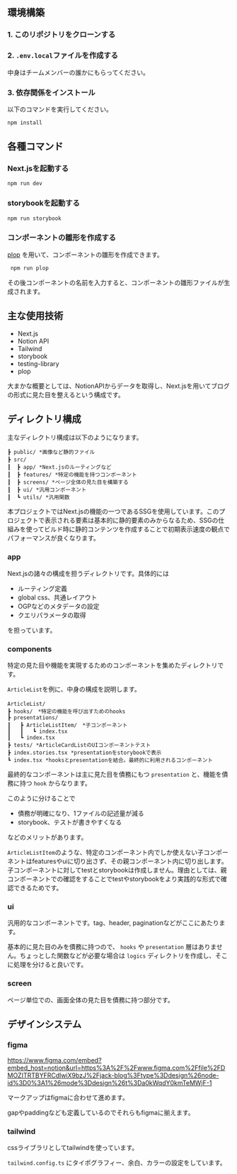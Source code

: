 ## **環境構築**

### **1. このリポジトリをクローンする**

### **2. `.env.local`ファイルを作成する**

中身はチームメンバーの誰かにもらってください。

### 3. **依存関係をインストール**

以下のコマンドを実行してください。

```jsx
npm install
```

## 各種コマンド

### Next.jsを起動する

```jsx
npm run dev
```

### storybookを起動する

```jsx
npm run storybook
```

### コンポーネントの雛形を作成する

[plop](https://plopjs.com/) を用いて、コンポーネントの雛形を作成できます。

```jsx
 npm run plop
```

その後コンポーネントの名前を入力すると、コンポーネントの雛形ファイルが生成されます。

## 主な使用技術
- Next.js
- Notion API
- Tailwind
- storybook
- testing-library
- plop

大まかな概要としては、NotionAPIからデータを取得し、Next.jsを用いてブログの形式に見た目を整えるという構成です。

## ディレクトリ構成

主なディレクトリ構成は以下のようになります。
```
┣ public/ *画像など静的ファイル
┣ src/　
┃  ┣ app/ *Next.jsのルーティングなど
┃  ┣ features/ *特定の機能を持つコンポーネント
┃  ┣ screens/ *ページ全体の見た目を構築する
┃  ┣ ui/ *汎用コンポーネント
┃  ┗ utils/ *汎用関数
```
本プロジェクトではNext.jsの機能の一つであるSSGを使用しています。このプロジェクトで表示される要素は基本的に静的要素のみからなるため、SSGの仕組みを使ってビルド時に静的コンテンツを作成することで初期表示速度の観点でパフォーマンスが良くなります。

### app

Next.jsの諸々の構成を担うディレクトリです。具体的には
- ルーティング定義
- global css、共通レイアウト
- OGPなどのメタデータの設定
- クエリパラメータの取得

を担っています。

### components

特定の見た目や機能を実現するためのコンポーネントを集めたディレクトリです。

`ArticleList`を例に、中身の構成を説明します。

```
ArticleList/　
┣ hooks/　*特定の機能を呼び出すためのhooks
┣ presentations/
┃   ┣ ArticleListItem/　*子コンポーネント
┃   ┃   ┗ index.tsx 
┃   ┗ index.tsx 
┣ tests/ *ArticleCardListのUIコンポーネントテスト
┣ index.stories.tsx *presentationをstorybookで表示
┗ index.tsx *hooksとpresentationを結合。最終的に利用されるコンポーネント
```

最終的なコンポーネントは主に見た目を債務にもつ `presentation` と、機能を債務に持つ `hook` からなります。

このように分けることで

- 債務が明確になり、1ファイルの記述量が減る
- storybook、テストが書きやすくなる

などのメリットがあります。

`ArticleListItem`のような、特定のコンポーネント内でしか使えない子コンポーネントはfeaturesやuiに切り出さず、その親コンポーネント内に切り出します。
子コンポーネントに対してtestとstorybookは作成しません。理由としては、親コンポーネントでの確認をすることでtestやstorybookをより実践的な形式で確認できるためです。

### ui

汎用的なコンポーネントです。tag、header, paginationなどがここにあたります。

基本的に見た目のみを債務に持つので、 `hooks` や `presentation` 層はありません。ちょっとした関数などが必要な場合は `logics` ディレクトリを作成し、そこに処理を分けると良いです。

### screen

ページ単位での、画面全体の見た目を債務に持つ部分です。

## デザインシステム

### figma

https://www.figma.com/embed?embed_host=notion&url=https%3A%2F%2Fwww.figma.com%2Ffile%2FDMOZITRTBYFRCdlwiX9bzJ%2Fjack-blog%3Ftype%3Ddesign%26node-id%3D0%3A1%26mode%3Ddesign%26t%3Da0kWqdY0kmTeMWjF-1

マークアップはfigmaに合わせて進めます。

gapやpaddingなども定義しているのでそれらもfigmaに揃えます。

### tailwind

cssライブラリとしてtailwindを使っています。

`tailwind.config.ts` にタイポグラフィー、余白、カラーの設定をしています。








